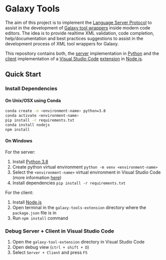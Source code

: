 # Galaxy Tools

The aim of this project is to implement the [Language Server Protocol](https://microsoft.github.io/language-server-protocol/) to assist in the development of [Galaxy tool wrappers](https://docs.galaxyproject.org/en/latest/dev/schema.html) inside modern code editors. The idea is to provide realtime XML validation, code completion, help/documentation and best practices suggestions to assist in the development process of XML tool wrappers for Galaxy.

This repository contains both, the [server](https://github.com/davelopez/galaxy-tools-extension/tree/master/server) implementation in [Python](https://www.python.org/) and the [client](https://github.com/davelopez/galaxy-tools-extension/tree/master/client) implementation of a [Visual Studio Code](https://code.visualstudio.com/) [extension](https://marketplace.visualstudio.com/VSCode) in [Node.js](https://nodejs.org/en/).

## Quick Start
### Install Dependencies

#### On Unix/OSX using Conda
```sh
conda create -n <environment-name> python=3.8
conda activate <environment-name>
pip install -r requirements.txt
conda install nodejs
npm install
```

#### On Windows

For the server:
1. Install [Python 3.8](https://docs.python.org/3/using/windows.html#windows-full)
1. Create python virtual environment `python -m venv <environment-name>`
1. Select the `<environment-name>` virtual environment in Visual Studio Code (more information [here](https://code.visualstudio.com/docs/python/environments))
1. Install dependencies `pip install -r requirements.txt`

For the client:
1. Install [Node.js](https://nodejs.org/en/download/)
1. Open terminal in the `galaxy-tools-extension` directory where the `package.json` file is in
1. Run `npm install` command


### Debug Server + Client in Visual Studio Code

1. Open the `galaxy-tool-extension` directory in Visual Studio Code
1. Open debug view (`ctrl + shift + D`)
1. Select `Server + Client` and press `F5`
